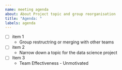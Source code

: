 ```yaml
---
name: meeting agenda
about: About Project topic and group reorganisation
title: "Agenda: "
labels: agenda
---
```


<!-- Make your issue easy to find:

  - milestone: any milestones you will be addressing
  - tag: tag any issues you will be discussing (#issue-number)
  - labels: anything that will make this easier to filter
  - assign: anyone responsible for organizing or leading the meeting

-->

<!-- meeting overview -->

<!-- agenda points -->

- [ ] item 1
  - Group restructring or merging with other teams
- [ ] item 2
  - Narrow down a topic for the data science project
- [ ] Item 3
  - Team Effectiveness - Unmotivated

